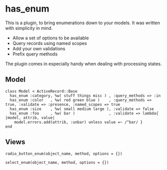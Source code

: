 # has_enum

This is a plugin, to bring enumerations down to your models. It was written with simplicity in mind.

* Allow a set of options to be available
* Query records using named scopes
* Add your own validations
* Prefix query methods

The plugin comes in especially handy when dealing with processing states.

## Model

    class Model < ActiveRecord::Base
      has_enum :category, %w( stuff things misc ) , :query_methods => :in
      has_enum :color   , %w( red green blue )    , :query_methods => true, :validate => :presence, :named_scopes => true
      has_enum :size    , %w( small medium large ), :validate => false
      has_enum :foo     , %w( bar )               , :validate => lambda{ |model, attrib, value|
        model.errors.add(attrib, :unbar) unless value =~ /^bar/ }
    end

## Views

    radio_button_enum(object_name, method, options = {})
    
    select_enum(object_name, method, options = {})
